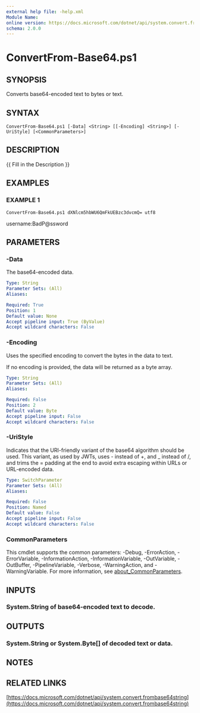 ```yaml
---
external help file: -help.xml
Module Name:
online version: https://docs.microsoft.com/dotnet/api/system.convert.frombase64string
schema: 2.0.0
---
```


# ConvertFrom-Base64.ps1

## SYNOPSIS
Converts base64-encoded text to bytes or text.

## SYNTAX

```
ConvertFrom-Base64.ps1 [-Data] <String> [[-Encoding] <String>] [-UriStyle] [<CommonParameters>]
```

## DESCRIPTION
{{ Fill in the Description }}

## EXAMPLES

### EXAMPLE 1
```
ConvertFrom-Base64.ps1 dXNlcm5hbWU6QmFkUEBzc3dvcmQ= utf8
```

username:BadP@ssword

## PARAMETERS

### -Data
The base64-encoded data.

```yaml
Type: String
Parameter Sets: (All)
Aliases:

Required: True
Position: 1
Default value: None
Accept pipeline input: True (ByValue)
Accept wildcard characters: False
```

### -Encoding
Uses the specified encoding to convert the bytes in the data to text.

If no encoding is provided, the data will be returned as a byte array.

```yaml
Type: String
Parameter Sets: (All)
Aliases:

Required: False
Position: 2
Default value: Byte
Accept pipeline input: False
Accept wildcard characters: False
```

### -UriStyle
Indicates that the URI-friendly variant of the base64 algorithm should be used.
This variant, as used by JWTs, uses - instead of +, and _ instead of /, and trims the = padding at the end
to avoid extra escaping within URLs or URL-encoded data.

```yaml
Type: SwitchParameter
Parameter Sets: (All)
Aliases:

Required: False
Position: Named
Default value: False
Accept pipeline input: False
Accept wildcard characters: False
```

### CommonParameters
This cmdlet supports the common parameters: -Debug, -ErrorAction, -ErrorVariable, -InformationAction, -InformationVariable, -OutVariable, -OutBuffer, -PipelineVariable, -Verbose, -WarningAction, and -WarningVariable. For more information, see [about_CommonParameters](http://go.microsoft.com/fwlink/?LinkID=113216).

## INPUTS

### System.String of base64-encoded text to decode.
## OUTPUTS

### System.String or System.Byte[] of decoded text or data.
## NOTES

## RELATED LINKS

[https://docs.microsoft.com/dotnet/api/system.convert.frombase64string](https://docs.microsoft.com/dotnet/api/system.convert.frombase64string)

